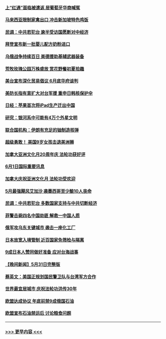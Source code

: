 #### [上“红通”面临被遣返 居葡萄牙华商喊冤](../pages/prog202/a103444330.md?t=06020450) 
#### [马来西亚限制家禽出口 冲击新加坡特色鸡饭](../pages/prog202/a103444244.md?t=06020450) 
#### [民调：中共若犯台 逾半受访国愿断对中经济](../pages/prog202/a103444240.md?t=06020450) 
#### [拜登宣布新一批婴儿配方奶粉进口](../pages/prog202/a103444175.md?t=06020450) 
#### [乌俄战争持续百日 美德援助基辅武器装备](../pages/prog202/a103444241.md?t=06020450) 
#### [荒牧玫瑰公园万株盛放 赏花野餐初夏拾趣](../pages/prog202/a103444248.md?t=06020450) 
#### [美台宣布深化贸易倡议 6月底华府谈判](../pages/prog202/a103444116.md?t=06020450) 
#### [美防长指有意扩大对台军援 重申日韩核保护伞](../pages/prog202/a103444072.md?t=06020450) 
#### [日经：苹果首次将iPad生产迁出中国](../pages/prog202/a103444044.md?t=06020450) 
#### [研究：银河系中可能有4万个外星文明](../pages/prog202/a103443892.md?t=06020450) 
#### [联合国机构：伊朗有充足的铀制造核弹](../pages/prog202/a103443909.md?t=06020450) 
#### [超级勇敢！ 美国9岁女孩击退美洲狮](../pages/prog202/a103443900.md?t=06020450) 
#### [加拿大亚洲文化月20周年庆 法轮功获好评](../pages/prog202/a103443870.md?t=06020450) 
#### [6月1日国际重要讯息](../pages/prog202/a103443861.md?t=06020450) 
#### [加拿大庆祝亚洲文化月 法轮功受欢迎](../pages/prog202/a103443127.md?t=06020450) 
#### [5月最强飓风艾加沙 袭墨西哥至少酿10人丧命](../pages/prog202/a103443829.md?t=06020450) 
#### [民调：中共若犯台 多数国家支持与中共切断经济](../pages/prog202/a103443805.md?t=06020450) 
#### [菲警击毙四名中国劫匪 解救一中国人质](../pages/prog202/a103443783.md?t=06020450) 
#### [俄军攻乌东关键城市 袭击一座化工厂](../pages/prog202/a103443761.md?t=06020450) 
#### [日本放宽入境管制 近百国家免筛检与隔离](../pages/prog202/a103443636.md?t=06020450) 
#### [9成日本人赞同做好准备 应对台海战事](../pages/prog202/a103443635.md?t=06020450) 
#### [【晚间新闻】5月31日完整版](../pages/prog202/a103443598.md?t=06020450) 
#### [蔡英文：美国正规划国民警卫队与台湾军方合作](../pages/prog202/a103443545.md?t=06020450) 
#### [世界最宜居城市 庆祝法轮功洪传30年](../pages/prog202/a103443362.md?t=06020450) 
#### [欧盟达成协议 年底前禁9成俄国石油](../pages/prog202/a103443358.md?t=06020450) 
#### [欧盟宣布石油禁运后 讨论粮食问题](../pages/prog202/a103443360.md?t=06020450) 

----
#### [ >>> 更早内容 <<< ](../indexes/prog202-earlier.md)
